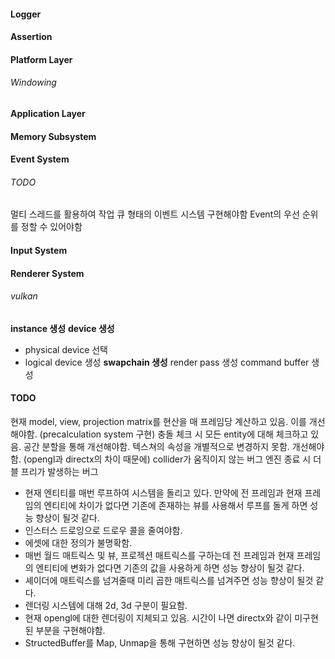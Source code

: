 #### Logger
#### Assertion
#### Platform Layer
###### Windowing
#### Application Layer
#### Memory Subsystem
#### Event System
###### TODO
멀티 스레드를 활용하여 작업 큐 형태의 이벤트 시스템 구현해야함
Event의 우선 순위를 정할 수 있어야함
#### Input System
#### Renderer System
###### vulkan
**instance 생성**
**device 생성**
- physical device 선택
- logical device 생성
**swapchain 생성**
render pass 생성
command buffer 생성
#### TODO
현재 model, view, projection matrix를 현산을 매 프레임당 계산하고 있음. 이를 개선해야함. (precalculation system 구현)
충돌 체크 시 모든 entity에 대해 체크하고 있음. 공간 분할을 통해 개선해야함.
텍스쳐의 속성을 개별적으로 변경하지 못함. 개선해야함. (opengl과 directx의 차이 때문에)
collider가 움직이지 않는 버그
엔진 종료 시 더블 프리가 발생하는 버그
- 현재 엔티티를 매번 루프하여 시스템을 돌리고 있다. 만약에 전 프레임과 현재 프레임의 엔티티에 차이가 없다면 기존에 존재하는 뷰를 사용해서 루프를 돌게 하면 성능 향상이 될것 같다.
- 인스터스 드로잉으로 드로우 콜을 줄여야함.
- 에셋에 대한 정의가 불명확함.
- 매번 월드 매트릭스 및 뷰, 프로젝션 매트릭스를 구하는데 전 프레임과 현재 프레임의 엔티티에 변화가 없다면 기존의 값을 사용하게 하면 성능 향상이 될것 같다.
- 셰이더에 매트릭스를 넘겨줄때 미리 곱한 매트릭스를 넘겨주면 성능 향상이 될것 같다.
- 렌더링 시스템에 대해 2d, 3d 구분이 필요함.
- 현재 opengl에 대한 렌더링이 지체되고 있음. 시간이 나면 directx와 같이 미구현 된 부분을 구현해야함.
- StructedBuffer를 Map, Unmap을 통해 구현하면 성능 향상이 될것 같다.
